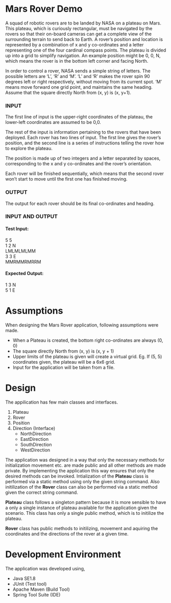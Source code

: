 # Mars Rover Demo

A squad of robotic rovers are to be landed by NASA on a plateau on Mars. This plateau, which is curiously rectangular, must be navigated by the rovers so that their on-board cameras can get a complete view of the surrounding terrain to send back to Earth. A rover’s position and location is represented by a combination of x and y co-ordinates and a letter representing one of the four cardinal compass points. The plateau is divided up into a grid to simplify navigation. An example position might be 0, 0, N, which means the rover is in the bottom left corner and facing North.

In order to control a rover, NASA sends a simple string of letters. The possible letters are ‘L’, ‘R’ and ‘M’. ‘L’ and ‘R’ makes the rover spin 90 degrees left or right respectively, without moving from its current spot. ‘M’ means move forward one grid point, and maintains the same heading. Assume that the square directly North from (x, y) is (x, y+1).

### INPUT
The first line of input is the upper-right coordinates of the plateau, the lower-left coordinates are assumed to be 0,0.

The rest of the input is information pertaining to the rovers that have been deployed. Each rover has two lines of input. The first line gives the rover’s position, and the second line is a series of instructions telling the rover how to explore the plateau.

The position is made up of two integers and a letter separated by spaces, corresponding to the x and y co-ordinates and the rover’s orientation.

Each rover will be finished sequentially, which means that the second rover won’t start to move until the first one has finished moving.

### OUTPUT
The output for each rover should be its final co-ordinates and heading.

### INPUT AND OUTPUT
#### Test Input:
5 5  
1 2 N  
LMLMLMLMM  
3 3 E  
MMRMMRMRRM  

#### Expected Output:
1 3 N  
5 1 E

# Assumptions

When designing the Mars Rover application, following assumptions were made.

* When a Plateau is created, the bottom right co-ordinates are always (0, 0)
* The square directly North from (x, y) is (x, y + 1)
* Upper limits of the plateau is given will create a virtual grid. Eg. If (5, 5) coordinates given, the plateau will be a 6x6 grid.
* Input for the application will be taken from a file.

# Design

The appilication has few main classes and interfaces.

1. Plateau
2. Rover
3. Position
4. Direction (Interface)  
    * NorthDirection  
    * EastDirection  
    * SouthDirection  
    * WestDirection  

The application was designed in a way that only the necessary methods for initialization movement etc. are made public and all other methods are made private. By implementing the application this way ensures that only the desired methods can be invoked. Intialization of the **Plateau** class is performed via a static method using only the given string command. Also initilization of the **Rover** class can also be performed via a static method given the correct string command. 

**Plateau** class follows a singleton pattern because it is more sensible to have a only a single instance of plateau available for the application given the scenario. This class has only a single public method, which is to initilize the plateau.

**Rover** class has public methods to initilizing, movement and aquiring the coordinates and the directions of the rover at a given time.

# Development Environment

The application was developed using,

* Java SE1.8
* JUnit (Test tool)
* Apache Maven (Build Tool)
* Spring Tool Suite (IDE)
